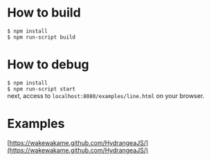 # How to build  

`$ npm install`  
`$ npm run-script build`  

# How to debug  

`$ npm install`  
`$ npm run-script start`  
next, access to `localhost:8080/examples/line.html` on your browser.  

# Examples  
[https://wakewakame.github.com/HydrangeaJS/](https://wakewakame.github.com/HydrangeaJS/)  